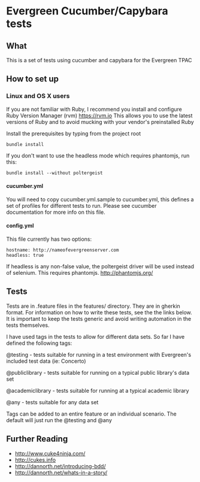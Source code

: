 # Evergreen Cucumber/Capybara tests

## What

This is a set of tests using cucumber and capybara for the Evergreen TPAC

## How to set up
    
### Linux and OS X users

If you are not familiar with Ruby, I recommend you install and configure Ruby Version Manager (rvm) https://rvm.io
This allows you to use the latest versions of Ruby and to avoid mucking with your vendor's preinstalled Ruby

Install the prerequisites by typing from the project root

    bundle install

If you don't want to use the headless mode which requires phantomjs, run this:

    bundle install --without poltergeist


#### cucumber.yml

You will need to copy cucumber.yml.sample to cucumber.yml, this defines a set of profiles for different tests to run.  Please see cucumber documentation for more info on this file.

#### config.yml

This file currently has two options:

    hostname: http://nameofevergreenserver.com
    headless: true

If headless is any non-false value, the poltergeist driver will be used instead of selenium.   This requires phantomjs.
http://phantomjs.org/

## Tests

Tests are in .feature files in the features/ directory.  They are in gherkin format.  For information on how to write
these tests, see the the links below.  It is important to keep the tests generic and avoid writing automation in the tests themselves.

I have used tags in the tests to allow for different data sets.  So far I have defined the following tags:

@testing
    - tests suitable for running in a test environment with Evergreen's included test data (ie: Concerto)

@publiclibrary
    - tests suitable for running on a typical public library's data set

@academiclibrary
    - tests suitable for running at a typical academic library

@any
    - tests suitable for any data set

Tags can be added to an entire feature or an individual scenario.  The default will just run the @testing and @any

## Further Reading

  * http://www.cuke4ninja.com/
  * http://cukes.info
  * http://dannorth.net/introducing-bdd/
  * http://dannorth.net/whats-in-a-story/

